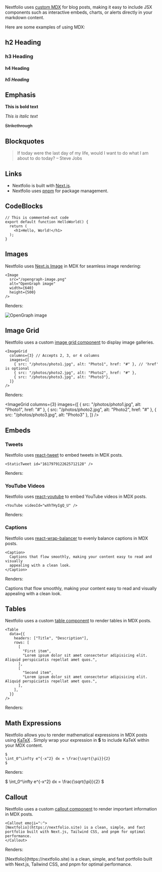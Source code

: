 Nextfolio uses [custom MDX](https://github.com/1msirius/Nextfolio/blob/main/app/components/mdx.tsx) for blog posts, making it easy to include JSX components such as interactive embeds, charts, or alerts directly in your markdown content.

Here are some examples of using MDX:

## h2 Heading

### h3 Heading

#### h4 Heading

##### h5 Heading

## Emphasis

**This is bold text**

_This is italic text_

<del> Strikethrough </del>

## Blockquotes

> If today were the last day of my life, would I want to do what I am about to do today? – Steve Jobs

## Links

- Nextfolio is built with [Next.js](https://nextjs.org).
- Nextfolio uses [pnpm](https://pnpm.io/) for package management.

## CodeBlocks

```
// This is commented-out code
export default function HelloWorld() {
  return (
    <h1>Hello, World!</h1>
  );
}
```

## Images

Nextfolio uses [Next.js Image](https://nextjs.org/docs/basic-features/image-optimization) in MDX for seamless image rendering:

```
<Image
  src="/opengraph-image.png"
  alt="OpenGraph image"
  width={640}
  height={500}
/>
```

Renders:

<Image
  src="/opengraph-image.png"
  alt="OpenGraph image"
  width={640}
  height={500}
/>

## Image Grid

Nextfolio uses a custom [image grid component](https://github.com/1msirius/Nextfolio/blob/main/app/components/image-grid.tsx) to display image galleries.

```
<ImageGrid
  columns={3} // Accepts 2, 3, or 4 columns
  images={[
    { src: "/photos/photo1.jpg", alt: "Photo1", href: "#" }, // 'href' is optional
    { src: "/photos/photo2.jpg", alt: "Photo2", href: "#" },
    { src: "/photos/photo3.jpg", alt: "Photo3"},
  ]}
/>
```

Renders:

<ImageGrid
  columns={3}
  images={[
    { src: "/photos/photo1.jpg", alt: "Photo1", href: "#" },
    { src: "/photos/photo2.jpg", alt: "Photo2", href: "#" },
    { src: "/photos/photo3.jpg", alt: "Photo3" },
  ]}
/>

## Embeds

### Tweets

Nextfolio uses [react-tweet](https://react-tweet.vercel.app/) to embed tweets in MDX posts.

```
<StaticTweet id="1617979122625712128" />
```

Renders:

<StaticTweet id="1617979122625712128" />

### YouTube Videos

Nextfolio uses [react-youtube](https://www.npmjs.com/package/react-youtube) to embed YouTube videos in MDX posts.

```
<YouTube videoId="wXhTHyIgQ_U" />
```

Renders:

<YouTube videoId="wXhTHyIgQ_U" />

### Captions

Nextfolio uses [react-wrap-balancer](https://react-wrap-balancer.vercel.app/) to evenly balance captions in MDX posts.

```
<Caption>
  Captions that flow smoothly, making your content easy to read and visually
  appealing with a clean look.
</Caption>
```

Renders:

<Caption>
  Captions that flow smoothly, making your content easy to read and visually
  appealing with a clean look.
</Caption>

## Tables

Nextfolio uses a custom [table component](https://github.com/1msirius/Nextfolio/blob/main/app/components/mdx.tsx#L38) to render tables in MDX posts.

```
<Table
  data={{
    headers: ["Title", "Description"],
    rows: [
      [
        "First item",
        "Lorem ipsum dolor sit amet consectetur adipisicing elit. Aliquid perspiciatis repellat amet quos.",
      ],
      [
        "Second item",
        "Lorem ipsum dolor sit amet consectetur adipisicing elit. Aliquid perspiciatis repellat amet quos.",
      ],
    ],
  }}
/>
```

Renders:

<Table
  data={{
    headers: ["Title", "Description"],
    rows: [
      [
        "First item",
        "Lorem ipsum dolor sit amet consectetur adipisicing elit. Aliquid perspiciatis repellat amet quos.",
      ],
      [
        "Second item",
        "Lorem ipsum dolor sit amet consectetur adipisicing elit. Aliquid perspiciatis repellat amet quos.",
      ],
    ],
  }}
/>

## Math Expressions

Nextfolio allows you to render mathematical expressions in MDX posts using [KaTeX](https://katex.org/) . Simply wrap your expression in **$** to include KaTeX within your MDX content.

```
$
\int_0^\infty e^{-x^2} dx = \frac{\sqrt{\pi}}{2}
$
```

Renders:

$
\int_0^\infty e^{-x^2} dx = \frac{\sqrt{\pi}}{2}
$

## Callout

Nextfolio uses a custom [callout component](https://github.com/1msirius/Nextfolio/blob/main/app/components/mdx.tsx#L63) to render important information in MDX posts.

```
<Callout emoji="💡">
[Nextfolio](https://nextfolio.site) is a clean, simple, and fast portfolio built with Next.js, Tailwind CSS, and pnpm for optimal performance.
</Callout>
```

Renders:

<Callout emoji="💡">
  [Nextfolio](https://nextfolio.site) is a clean, simple, and fast portfolio
  built with Next.js, Tailwind CSS, and pnpm for optimal performance.
</Callout>

